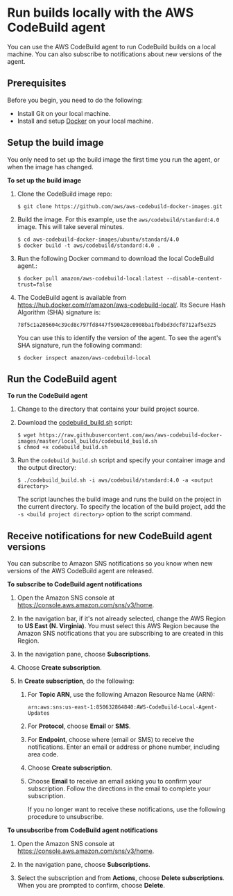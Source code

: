 # Run builds locally with the AWS CodeBuild agent<a name="use-codebuild-agent"></a>

You can use the AWS CodeBuild agent to run CodeBuild builds on a local machine\. You can also subscribe to notifications about new versions of the agent\. 

## Prerequisites<a name="use-codebuild-agent.prerequisites"></a>

Before you begin, you need to do the following:
+ Install Git on your local machine\.
+ Install and setup [Docker](https://www.docker.com/) on your local machine\.

## Setup the build image<a name="use-codebuild-agent.setup-image"></a>

You only need to set up the build image the first time you run the agent, or when the image has changed\.

**To set up the build image**

1. Clone the CodeBuild image repo:

   ```
   $ git clone https://github.com/aws/aws-codebuild-docker-images.git
   ```

1. Build the image\. For this example, use the `aws/codebuild/standard:4.0` image\. This will take several minutes\.

   ```
   $ cd aws-codebuild-docker-images/ubuntu/standard/4.0
   $ docker build -t aws/codebuild/standard:4.0 .
   ```

1. Run the following Docker command to download the local CodeBuild agent\.:

   ```
   $ docker pull amazon/aws-codebuild-local:latest --disable-content-trust=false
   ```

1. The CodeBuild agent is available from [https://hub\.docker\.com/r/amazon/aws\-codebuild\-local/](https://hub.docker.com/r/amazon/aws-codebuild-local/)\. Its Secure Hash Algorithm \(SHA\) signature is:

   ```
   78f5c1a205604c39cd8c797fd8447f590428c0908ba1fbdbd3dcf8712af5e325
   ```

   You can use this to identify the version of the agent\. To see the agent's SHA signature, run the following command: 

   ```
   $ docker inspect amazon/aws-codebuild-local
   ```

## Run the CodeBuild agent<a name="use-codebuild-agent.run-agent"></a>

**To run the CodeBuild agent**

1. Change to the directory that contains your build project source\.

1. Download the [codebuild\_build\.sh](https://github.com/aws/aws-codebuild-docker-images/blob/master/local_builds/codebuild_build.sh) script:

   ```
   $ wget https://raw.githubusercontent.com/aws/aws-codebuild-docker-images/master/local_builds/codebuild_build.sh
   $ chmod +x codebuild_build.sh
   ```

1. Run the `codebuild_build.sh` script and specify your container image and the output directory: 

   ```
   $ ./codebuild_build.sh -i aws/codebuild/standard:4.0 -a <output directory>
   ```

   The script launches the build image and runs the build on the project in the current directory\. To specify the location of the build project, add the `-s <build project directory>` option to the script command\.

## Receive notifications for new CodeBuild agent versions<a name="receive-codebuild-agent-notifications"></a>

You can subscribe to Amazon SNS notifications so you know when new versions of the AWS CodeBuild agent are released\. 

**To subscribe to CodeBuild agent notifications**

1. Open the Amazon SNS console at [https://console\.aws\.amazon\.com/sns/v3/home](https://console.aws.amazon.com/sns/v3/home)\. 

1. In the navigation bar, if it's not already selected, change the AWS Region to **US East \(N\. Virginia\)**\. You must select this AWS Region because the Amazon SNS notifications that you are subscribing to are created in this Region\. 

1. In the navigation pane, choose **Subscriptions**\. 

1. Choose **Create subscription**\. 

1. In **Create subscription**, do the following: 

   1. For **Topic ARN**, use the following Amazon Resource Name \(ARN\): 

      ```
      arn:aws:sns:us-east-1:850632864840:AWS-CodeBuild-Local-Agent-Updates
      ```

   1. For **Protocol**, choose **Email** or **SMS**\. 

   1. For **Endpoint**, choose where \(email or SMS\) to receive the notifications\. Enter an email or address or phone number, including area code\. 

   1. Choose **Create subscription**\. 

   1. Choose **Email** to receive an email asking you to confirm your subscription\. Follow the directions in the email to complete your subscription\. 

      If you no longer want to receive these notifications, use the following procedure to unsubscribe\. 

**To unsubscribe from CodeBuild agent notifications**

1. Open the Amazon SNS console at [https://console\.aws\.amazon\.com/sns/v3/home](https://console.aws.amazon.com/sns/v3/home)\. 

1. In the navigation pane, choose **Subscriptions**\. 

1. Select the subscription and from **Actions**, choose **Delete subscriptions**\. When you are prompted to confirm, choose **Delete**\. 